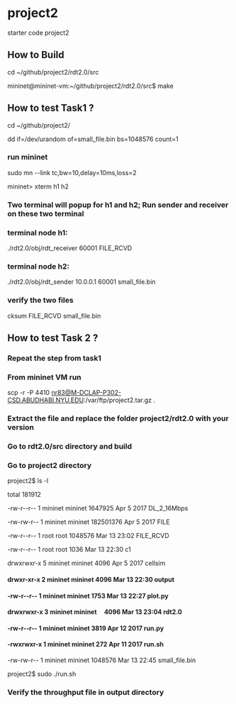 # project2
starter code project2
## How to Build

cd ~/github/project2/rdt2.0/src

mininet@mininet-vm:~/github/project2/rdt2.0/src$ make


## How to test Task1 ?


cd ~/github/project2/

dd if=/dev/urandom of=small_file.bin  bs=1048576 count=1

### run mininet
sudo mn --link tc,bw=10,delay=10ms,loss=2

mininet> xterm h1 h2

### Two terminal will popup for h1 and h2; Run sender and receiver on these two terminal

### terminal node h1:
./rdt2.0/obj/rdt_receiver 60001 FILE_RCVD

### terminal node h2:
./rdt2.0/obj/rdt_sender 10.0.0.1 60001 small_file.bin


### verify the two files

cksum FILE_RCVD small_file.bin


## How to test Task 2 ?


### Repeat the step from task1

### From mininet VM run 

scp -r -P 4410 nr83@M-DCLAP-P302-CSD.ABUDHABI.NYU.EDU:/var/ftp/project2.tar.gz .

### Extract the file and replace the folder project2/rdt2.0 with your version

### Go to rdt2.0/src directory and build

### Go to project2 directory

project2$ ls -l

total 181912

-rw-r--r-- 1 mininet mininet   1647925 Apr  5  2017 DL_2_16Mbps

-rw-rw-r-- 1 mininet mininet 182501376 Apr  5  2017 FILE

-rw-r--r-- 1 root    root      1048576 Mar 13 23:02 FILE_RCVD

-rw-r--r-- 1 root    root         1036 Mar 13 22:30 c1

drwxrwxr-x 5 mininet mininet      4096 Apr  5  2017 cellsim

#### drwxr-xr-x 2 mininet mininet      4096 Mar 13 22:30 output

#### -rw-r--r-- 1 mininet mininet      1753 Mar 13 22:27 plot.py

#### drwxrwxr-x 3 mininet mininet      4096 Mar 13 23:04 rdt2.0

#### -rw-r--r-- 1 mininet mininet      3819 Apr 12  2017 run.py

#### -rwxrwxr-x 1 mininet mininet       272 Apr 11  2017 run.sh

-rw-rw-r-- 1 mininet mininet   1048576 Mar 13 22:45 small_file.bin


project2$ sudo ./run.sh


### Verify the throughput file in output directory


